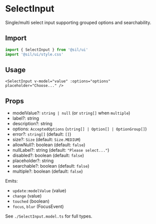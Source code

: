# SelectInput

Single/multi select input supporting grouped options and searchability.

## Import

```ts
import { SelectInput } from '@sil/ui'
import '@sil/ui/style.css'
```

## Usage

```vue
<SelectInput v-model="value" :options="options" placeholder="Choose..." />
```

## Props

- modelValue?: `string | null` (or `string[]` when `multiple`)
- label?: string
- description?: string
- options: `AcceptedOptions` (`string[] | Option[] | OptionGroup[]`)
- error?: `string[]` (default: `[]`)
- size?: `Size` (default: `Size.MEDIUM`)
- allowNull?: boolean (default: `false`)
- nullLabel?: string (default: `"Please select..."`)
- disabled?: boolean (default: `false`)
- placeholder?: string
- searchable?: boolean (default: `false`)
- multiple?: boolean (default: `false`)

Emits:
- `update:modelValue` (value)
- `change` (value)
- `touched` (boolean)
- `focus`, `blur` (FocusEvent)

See `./SelectInput.model.ts` for full types.
